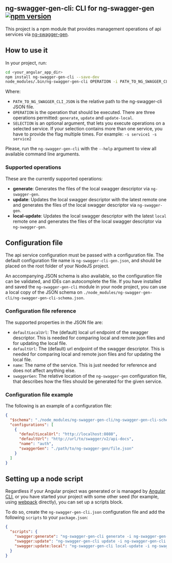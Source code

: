 ## ng-swagger-gen-cli: CLI for ng-swagger-gen [![npm version](https://badge.fury.io/js/ng-swagger-gen-cli.svg)](https://badge.fury.io/js/ng-swagger-gen-cli)

This project is a npm module that provides management operations of api services via [ng-swagger-gen](https://github.com/cyclosproject/ng-swagger-gen).

## How to use it

In your project, run:

```bash
cd <your_angular_app_dir>
npm install ng-swagger-gen-cli --save-dev
node_modules/.bin/ng-swagger-gen-cli OPERATION -i PATH_TO_NG_SWAGGER_CLI_JSON -s SELECTION
```

Where:

- `PATH_TO_NG_SWAGGER_CLI_JSON` is the relative path to the ng-swagger-cli JSON
  file.
- `OPERATION` is the operation that should be executed. There are three operations permitted: `generate`, `update` and `update-local`.
- `SELECTION` is an optional argument, that lets you execute operations on a selected service. If your selection contains more than one service, you have to provide the flag multiple times. For example: `-s service1 -s service2`

Please, run the `ng-swagger-gen-cli` with the `--help` argument to view all available command line arguments.

### Supported operations

These are the currently supported operations:

- **generate**: Generates the files of the local swagger descriptor via `ng-swagger-gen`.
- **update**: Updates the local swagger descriptor with the latest remote one and generates the files of the local swagger descriptor via `ng-swagger-gen`.
- **local-update**: Updates the local swagger descriptor with the latest `local` remote one and generates the files of the local swagger descriptor via `ng-swagger-gen`.

## Configuration file

The api service configuration must be passed with a configuration file. The default configuration
file name is `ng-swagger-cli-gen.json`, and should be placed on the root folder
of your NodeJS project.

An accompanying JSON schema is also available, so the configuration file can be
validated, and IDEs can autocomplete the file. If you have installed and
saved the `ng-swagger-gen-cli` module in your node project, you can use a local copy
of the JSON schema on `./node_modules/ng-swagger-gen-cli/ng-swagger-gen-cli-schema.json`.

### Configuration file reference

The supported properties in the JSON file are:

- `defaultLocalUrl`: The (default) local url endpoint of the swagger descriptor. This is needed for comparing local and remote json files and for updating the local file.
- `defaultUrl`: The (default) url endpoint of the swagger descriptor. This is needed for comparing local and remote json files and for updating the local file.
- `name`: The name of the service. This is just needed for reference and does not affect anything else.
- `swaggerGen`: The relative location of the `ng-swagger-gen` configuration file, that describes how the files should be generated for the given service.

### Configuration file example

The following is an example of a configuration file:

```json
{
  "$schema": "./node_modules/ng-swagger-gen-cli/ng-swagger-gen-cli-schema.json",
  "configurations": [
    {
      "defaultLocalUrl": "http://localhost:8080",
      "defaultUrl": "http://url/to/swagger/v2/api-docs",
      "name": "auth",
      "swaggerGen": "./path/to/ng-swagger-gen/file.json"
    }
  ]
}
```

## Setting up a node script

Regardless if your Angular project was generated or is managed by
[Angular CLI](https://cli.angular.io/), or you have started your project with
some other seed (for example, using [webpack](https://webpack.js.org/)
directly), you can set up a scripts block.

To do so, create the `ng-swagger-gen-cli.json` configuration file and add the
following `scripts` to your `package.json`:

```json
{
  "scripts": {
    "swagger:generate": "ng-swagger-gen-cli generate -i ng-swagger-gen-cli.json",
    "swagger:update": "ng-swagger-gen-cli update -i ng-swagger-gen-cli.json",
    "swagger:update:local": "ng-swagger-gen-cli local-update -i ng-swagger-gen-cli.json"
  }
}
```

